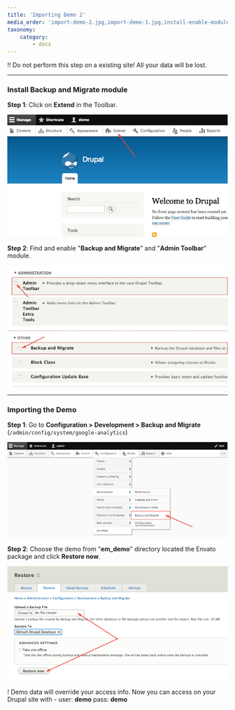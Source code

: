 ```yaml
---
title: 'Importing Demo 2'
media_order: 'import-demo-2.jpg,import-demo-1.jpg,install-enable-modules.jpg,install-extend.jpg'
taxonomy:
    category:
        - docs
---
```


!! Do not perform this step on a existing site! All your data will be lost.

<hr>

### Install Backup and Migrate module

**Step 1**: Click on **Extend** in the Toolbar.

![](install-extend.jpg)

**Step 2**: Find and enable "**Backup and Migrate**" and "**Admin Toolbar**" module.

![](install-enable-modules.jpg)

<hr>

### Importing the Demo

**Step 1**: Go to **Configuration > Development > Backup and Migrate** (`/admin/config/system/google-analytics`)

![](import-demo-1.jpg)

**Step 2**: Choose the demo from "**em_demo**" directory located the Envato package and click **Restore now**.

![](import-demo-2.jpg)

! Demo data will override your access info. Now you can access on your Drupal site with - user: **demo** pass: **demo**
